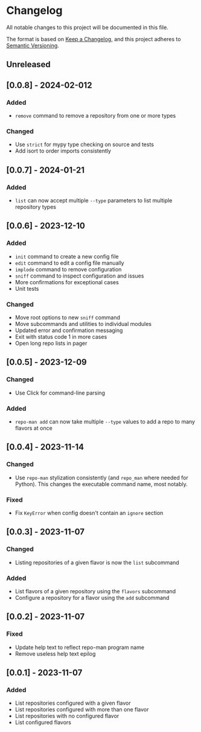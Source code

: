 # Changelog

All notable changes to this project will be documented in this file.

The format is based on [Keep a Changelog](https://keepachangelog.com/en/1.1.0/),
and this project adheres to [Semantic Versioning](https://semver.org/spec/v2.0.0.html).

## Unreleased

## [0.0.8] - 2024-02-012

### Added

- `remove` command to remove a repository from one or more types

### Changed

- Use `strict` for mypy type checking on source and tests
- Add isort to order imports consistently

## [0.0.7] - 2024-01-21

### Added

- `list` can now accept multiple `--type` parameters to list multiple repository types

## [0.0.6] - 2023-12-10

### Added

- `init` command to create a new config file
- `edit` command to edit a config file manually
- `implode` command to remove configuration
- `sniff` command to inspect configuration and issues
- More confirmations for exceptional cases
- Unit tests

### Changed

- Move root options to new `sniff` command
- Move subcommands and utilities to individual modules
- Updated error and confirmation messaging
- Exit with status code 1 in more cases
- Open long repo lists in pager

## [0.0.5] - 2023-12-09

### Changed

- Use Click for command-line parsing

### Added

- `repo-man add` can now take multiple `--type` values to add a repo to many flavors at once

## [0.0.4] - 2023-11-14

### Changed

- Use `repo-man` stylization consistently (and `repo_man` where needed for Python). This changes the executable command name, most notably.

### Fixed

- Fix `KeyError` when config doesn't contain an `ignore` section

## [0.0.3] - 2023-11-07

### Changed

- Listing repositories of a given flavor is now the `list` subcommand

### Added

- List flavors of a given repository using the `flavors` subcommand
- Configure a repository for a flavor using the `add` subcommand

## [0.0.2] - 2023-11-07

### Fixed

- Update help text to reflect repo-man program name
- Remove useless help text epilog

## [0.0.1] - 2023-11-07

### Added

- List repositories configured with a given flavor
- List repositories configured with more than one flavor
- List repositories with no configured flavor
- List configured flavors

